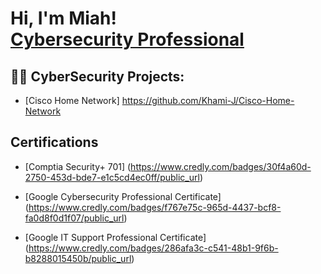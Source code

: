 <h1>Hi, I'm Miah! <br/> <a href="https://www.linkedin.com/in/miah-jackson/">Cybersecurity Professional</a> </h1>

<h2>👨‍💻 CyberSecurity Projects:</h2>

- [Cisco Home Network] https://github.com/Khami-J/Cisco-Home-Network


<h2>Certifications</h2>

- [Comptia Security+ 701] (https://www.credly.com/badges/30f4a60d-2750-453d-bde7-e1c5cd4ec0ff/public_url) <br>

- [Google Cybersecurity Professional Certificate] (https://www.credly.com/badges/f767e75c-965d-4437-bcf8-fa0d8f0d1f07/public_url) <br>

- [Google IT Support Professional Certificate] (https://www.credly.com/badges/286afa3c-c541-48b1-9f6b-b8288015450b/public_url)





<!--
**joshmadakor1/joshmadakor1** is a ✨ _special_ ✨ repository because its `README.md` (this file) appears on your GitHub profile.

Here are some ideas to get you started:

- 🔭 I’m currently working on ...
- 🌱 I’m currently learning ...
- 👯 I’m looking to collaborate on ...
- 🤔 I’m looking for help with ...
- 💬 Ask me about ...
- 📫 How to reach me: ...
- 😄 Pronouns: ...
- ⚡ Fun fact: ...
-->

